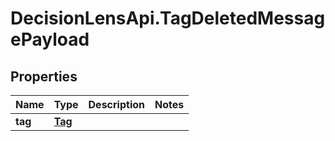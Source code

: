 # DecisionLensApi.TagDeletedMessagePayload

## Properties
Name | Type | Description | Notes
------------ | ------------- | ------------- | -------------
**tag** | [**Tag**](Tag.md) |  | 


